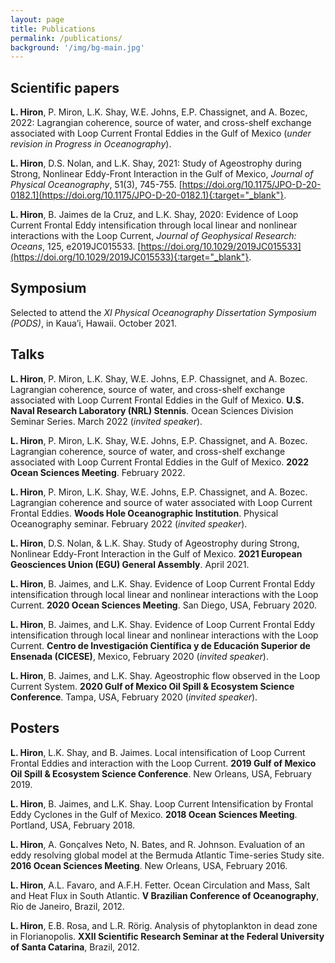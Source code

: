 ```yaml
---
layout: page
title: Publications
permalink: /publications/
background: '/img/bg-main.jpg'
---
```


## Scientific papers
**L. Hiron**, P. Miron, L.K. Shay, W.E. Johns, E.P. Chassignet, and A. Bozec, 2022: Lagrangian coherence, source of water, and cross-shelf exchange associated with Loop Current Frontal Eddies in the Gulf of Mexico (*under revision in Progress in Oceanography*).

**L. Hiron**, D.S. Nolan, and L.K. Shay, 2021: Study of Ageostrophy during Strong, Nonlinear Eddy-Front Interaction in the Gulf of Mexico, *Journal of Physical Oceanography*, 51(3), 745-755. [https://doi.org/10.1175/JPO-D-20-0182.1](https://doi.org/10.1175/JPO-D-20-0182.1){:target="_blank"}.

**L. Hiron**, B. Jaimes de la Cruz, and L.K. Shay, 2020: Evidence of Loop Current Frontal Eddy intensification through local linear and nonlinear interactions with the Loop Current, *Journal of Geophysical Research: Oceans*, 125, e2019JC015533. [https://doi.org/10.1029/2019JC015533](https://doi.org/10.1029/2019JC015533){:target="_blank"}.

## Symposium
Selected to attend the *XI Physical Oceanography Dissertation Symposium (PODS)*, in Kaua’i, Hawaii. October 2021.

## Talks
**L. Hiron**, P. Miron, L.K. Shay, W.E. Johns, E.P. Chassignet, and A. Bozec. Lagrangian coherence, source of water, and cross-shelf exchange associated with Loop Current Frontal Eddies in the Gulf of Mexico. **U.S. Naval Research Laboratory (NRL) Stennis**. Ocean Sciences Division Seminar Series. March 2022 (*invited speaker*).

**L. Hiron**, P. Miron, L.K. Shay, W.E. Johns, E.P. Chassignet, and A. Bozec. Lagrangian coherence, source of water, and cross-shelf exchange associated with Loop Current Frontal Eddies in the Gulf of Mexico. **2022 Ocean Sciences Meeting**. February 2022.

**L. Hiron**, P. Miron, L.K. Shay, W.E. Johns, E.P. Chassignet, and A. Bozec. Lagrangian coherence and source of water associated with Loop Current Frontal Eddies. **Woods Hole Oceanographic Institution**. Physical Oceanography seminar. February 2022 (*invited speaker*).

**L. Hiron**, D.S. Nolan, & L.K. Shay. Study of Ageostrophy during Strong, Nonlinear Eddy-Front Interaction in the Gulf of Mexico. **2021 European Geosciences Union (EGU) General Assembly**. April 2021.

**L. Hiron**, B. Jaimes, and L.K. Shay. Evidence of Loop Current Frontal Eddy intensification through local linear and nonlinear interactions with the Loop Current. **2020 Ocean Sciences Meeting**. San Diego, USA, February 2020.

**L. Hiron**, B. Jaimes, and L.K. Shay. Evidence of Loop Current Frontal Eddy intensification through local linear and nonlinear interactions with the Loop Current. **Centro de Investigación Científica y de Educación Superior de Ensenada (CICESE)**, Mexico, February 2020 (*invited speaker*).

**L. Hiron**, B. Jaimes, and L.K. Shay. Ageostrophic flow observed in the Loop Current System. **2020 Gulf of Mexico Oil Spill & Ecosystem Science Conference**. Tampa, USA, February 2020 (*invited speaker*).

## Posters
**L. Hiron**, L.K. Shay, and B. Jaimes. Local intensification of Loop Current Frontal Eddies and interaction with the Loop Current. **2019 Gulf of Mexico Oil Spill & Ecosystem Science Conference**. New Orleans, USA, February 2019.

**L. Hiron**, B. Jaimes, and L.K. Shay. Loop Current Intensification by Frontal Eddy Cyclones in the Gulf of Mexico. **2018 Ocean Sciences Meeting**. Portland, USA, February 2018.

**L. Hiron**, A. Gonçalves Neto, N. Bates, and R. Johnson. Evaluation of an eddy resolving global model at the Bermuda Atlantic Time-series Study site. **2016 Ocean Sciences Meeting**. New Orleans, USA, February 2016.

**L. Hiron**, A.L. Favaro, and A.F.H. Fetter. Ocean Circulation and Mass, Salt and Heat Flux in South Atlantic. **V Brazilian Conference of Oceanography**, Rio de Janeiro, Brazil, 2012.

**L. Hiron**, E.B. Rosa, and L.R. Rörig. Analysis of phytoplankton in dead zone in Florianopolis. **XXII Scientific Research Seminar at the Federal University of Santa Catarina**, Brazil, 2012.
